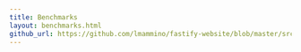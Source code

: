 ```yaml
---
title: Benchmarks
layout: benchmarks.html
github_url: https://github.com/lmammino/fastify-website/blob/master/src/website/layouts/benchmarks.html
---
```

